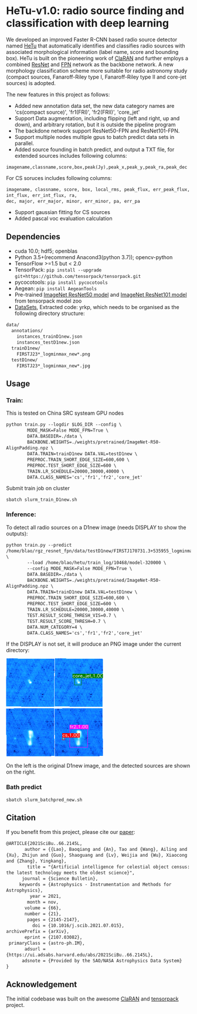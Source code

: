 # HeTu-v1.0: radio source finding and classification with deep learning
We developed an improved Faster R-CNN based radio source detector named [HeTu](https://arxiv.org/abs/2107.03082) that automatically identifies and classifies radio sources with associated morphological information (label name, score and bounding box). HeTu is built on the pioneering work of [ClaRAN](https://github.com/chenwuperth/claran) and further employs a combined [ResNet](https://ui.adsabs.harvard.edu/abs/2015arXiv151203385H) and [FPN](https://arxiv.org/abs/1612.03144) network as the backbone network. A new morphology classification scheme more suitable for radio astronomy study (compact sources, Fanaroff-Riley type I, Fanaroff-Riley type II and core-jet sources) is adopted.

The new features in this project as follows:
+ Added new annotation data set, the new data category names are 'cs(compact source)', 'fr1(FRI)', 'fr2(FRII)', 'core_jet'
+ Support Data augmentation, including flipping (left and right, up and down), and arbitrary rotation, but it is outside the pipeline program
+ The backdone network support ResNet50-FPN and ResNet101-FPN.
+ Support multiple nodes multiple gpus to batch predict data sets in parallel.
+ Added source founding in batch predict, and output a TXT file, for extended sources includes following columns:
```
imagename,classname,score,box,peak(Jy),peak_x,peak_y,peak_ra,peak_dec
```
For CS soruces includes following columns:
```
imagename, classname, score, box, local_rms, peak_flux, err_peak_flux, int_flux, err_int_flux, ra,  
dec, major, err_major, minor, err_minor, pa, err_pa
```
+ Support gaussian fitting for CS sources
+ Added pascal voc evaluation calculation


## Dependencies
+ cuda 10.0; hdf5; openblas
+ Python 3.5+(recommend Anacond3(python 3.7)); opencv-python
+ TensorFlow >=1.5 but < 2.0
+ TensorPack: `pip install --upgrade git+https://github.com/tensorpack/tensorpack.git`
+ pycocotools: `pip install pycocotools`
+ Aegean: `pip install AegeanTools`
+ Pre-trained [ImageNet ResNet50 model](http://models.tensorpack.com/FasterRCNN/ImageNet-R50-AlignPadding.npz) and [ImageNet ResNet101 model](http://models.tensorpack.com/FasterRCNN/ImageNet-R101-AlignPadding.npz)
  from tensorpack model zoo
+ [DataSets](https://pan.baidu.com/s/1Urrn0GGDflcms1s8Rm7EDQ), Extracted code: yrkp, which needs to be organised as the following directory structure:
```
data/
  annotations/
    instances_trainD1new.json
    instances_testD1new.json
  trainD1new/
    FIRSTJ23*_logminmax_new*.png
  testD1new/
    FIRSTJ23*_logminmax_new*.jpg
```

## Usage
### Train:
This is tested on China SRC systeam GPU nodes 
```
python train.py --logdir $LOG_DIR --config \
        MODE_MASK=False MODE_FPN=True \
        DATA.BASEDIR=./data \
        BACKBONE.WEIGHTS=./weights/pretrained/ImageNet-R50-AlignPadding.npz \
        DATA.TRAIN=trainD1new DATA.VAL=testD1new \
        PREPROC.TRAIN_SHORT_EDGE_SIZE=600,600 \
        PREPROC.TEST_SHORT_EDGE_SIZE=600 \
        TRAIN.LR_SCHEDULE=20000,30000,40000 \
        DATA.CLASS_NAMES='cs','fr1','fr2','core_jet'
```
Submit train job on cluster
```
sbatch slurm_train_D1new.sh
```

### Inference:

To detect all radio sources on a D1new image (needs DISPLAY to show the outputs):
```
python train.py --predict /home/blao/rgz_resnet_fpn/data/testD1new/FIRSTJ170731.3+535955_logminmax_new.png  \
        --load /home/blao/hetu/train_log/10468/model-320000 \
        --config MODE_MASK=False MODE_FPN=True \
        DATA.BASEDIR=./data \
        BACKBONE.WEIGHTS=./weights/pretrained/ImageNet-R50-AlignPadding.npz \
        DATA.TRAIN=trainD1new DATA.VAL=testD1new \
        PREPROC.TRAIN_SHORT_EDGE_SIZE=600,600 \
        PREPROC.TEST_SHORT_EDGE_SIZE=600 \
        TRAIN.LR_SCHEDULE=20000,30000,40000 \
        TEST.RESULT_SCORE_THRESH_VIS=0.7 \
        TEST.RESULT_SCORE_THRESH=0.7 \
        DATA.NUM_CATEGORY=4 \
        DATA.CLASS_NAMES='cs','fr1','fr2','core_jet'
```
If the DISPLAY is not set, it will produce an PNG image under the current directory:

<img src="output.png">  

<img src="output_fr2_cs.png">

On the left is the original D1new image, and the detected sources are shown on the right.

### Bath predict 
```
sbatch slurm_batchpred_new.sh
```
## Citation  
If you benefit from this project, please cite our [paper](https://ui.adsabs.harvard.edu/abs/2021SciBu..66.2145L/abstract):
```
@ARTICLE{2021SciBu..66.2145L,
       author = {{Lao}, Baoqiang and {An}, Tao and {Wang}, Ailing and {Xu}, Zhijun and {Guo}, Shaoguang and {Lv}, Weijia and {Wu}, Xiaocong and {Zhang}, Yingkang},
        title = "{Artificial intelligence for celestial object census: the latest technology meets the oldest science}",
      journal = {Science Bulletin},
     keywords = {Astrophysics - Instrumentation and Methods for Astrophysics},
         year = 2021,
        month = nov,
       volume = {66},
       number = {21},
        pages = {2145-2147},
          doi = {10.1016/j.scib.2021.07.015},
archivePrefix = {arXiv},
       eprint = {2107.03082},
 primaryClass = {astro-ph.IM},
       adsurl = {https://ui.adsabs.harvard.edu/abs/2021SciBu..66.2145L},
      adsnote = {Provided by the SAO/NASA Astrophysics Data System}
}
```

## Acknowledgement  
The initial codebase was built on the awesome [ClaRAN](https://github.com/chenwuperth/claran) and [tensorpack](https://github.com/tensorpack/tensorpack) project. 
